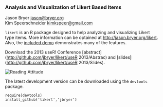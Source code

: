 ### Analysis and Visualization of Likert Based Items

Jason Bryer [jason@bryer.org](mailto:jason@bryer.org)  
Kim Speerschneider [kimkspeer@gmail.com](mailto:kimkspeer@gmail.com)

`likert` is an R package designed to help analyzing and visualizing Likert type items. More information can be optained at http://jason.bryer.org/likert. Also, the [included demo](https://github.com/jbryer/likert/blob/master/demo/likert.R) demonstrates many of the features.

Download the 2013 useR! Conference [abstract](http://github.com/jbryer/likert/useR 2013/Abstrac) and [slides](http://github.com/jbryer/likert/useR 2013/Slides).

![Reading Attitude](http://jason.bryer.org/images/likert/centeredPlot2.png)

The latest development version can be downloaded using the `devtools` package.

	require(devtools)
	install_github('likert','jbryer')

